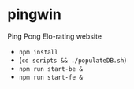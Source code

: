 # pingwin
Ping Pong Elo-rating website

- `npm install`
- (`cd scripts && ./populateDB.sh`)
- `npm run start-be &`
- `npm run start-fe &`
